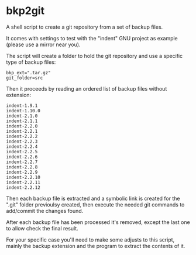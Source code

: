 # bkp2git

A shell script to create a git repository from a set of backup files.

It comes with settings to test with the "indent" GNU project as example (please use a mirror near you).

The script will create a folder to hold the git repository and use a specific type of backup files:

```
bkp_ext=".tar.gz"
git_folder=src
```

Then it proceeds by reading an ordered list of backup files without extension:

```
indent-1.9.1
indent-1.10.0
indent-2.1.0
indent-2.1.1
indent-2.2.0
indent-2.2.1
indent-2.2.2
indent-2.2.3
indent-2.2.4
indent-2.2.5
indent-2.2.6
indent-2.2.7
indent-2.2.8
indent-2.2.9
indent-2.2.10
indent-2.2.11
indent-2.2.12
```

Then each backup file is extracted and a symbolic link is created for the ".git" folder previoulsy created,
then execute the needed git commands to add/commit the changes found.

After each backup file has been processed it's removed, except the last one to allow check the final result.

For your specific case you'll need to make some adjusts to this script, mainly the backup extension and the program to extract the contents of it.
